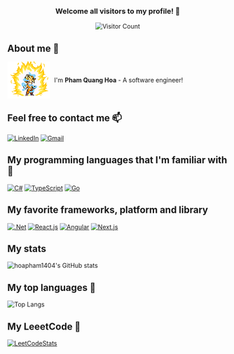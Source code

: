 <div align="center">

### Welcome all visitors to my profile! 🎉

![Visitor Count](https://profile-counter.glitch.me/hoapham1404/count.svg)

</div>

## About me 👋
<div align="left" style="display: flex; align-items: center;">
  <img src="goku.gif" alt="goku" style="margin-right: 10px;">
  <p>I'm <strong>Pham Quang Hoa</strong> - A software engineer!</p>
</div>

## Feel free to contact me 📫

[![LinkedIn](https://img.shields.io/badge/linkedin-%230077B5.svg?style=for-the-badge&logo=linkedin&logoColor=white)](https://www.linkedin.com/in/phamquanghoa/)
[![Gmail](https://img.shields.io/badge/Gmail-D14836?style=for-the-badge&logo=gmail&logoColor=white)](mailto:phamquanghoa1404@gmail.com)

## My programming languages that I'm familiar with 🚀

[![C#](https://img.shields.io/badge/c%23-%23239120.svg?style=for-the-badge&logo=csharp&logoColor=white)](https://docs.microsoft.com/en-us/dotnet/csharp/)
[![TypeScript](https://img.shields.io/badge/typescript-%23007ACC.svg?style=for-the-badge&logo=typescript&logoColor=white)](https://www.typescriptlang.org/)
[![Go](https://img.shields.io/badge/go-%2300ADD8.svg?style=for-the-badge&logo=go&logoColor=white)](https://golang.org/)

## My favorite frameworks, platform and library

[![.Net](https://img.shields.io/badge/.NET-5C2D91?style=for-the-badge&logo=.net&logoColor=white)](https://dotnet.microsoft.com/)
[![React.js](https://img.shields.io/badge/react-%2320232a.svg?style=for-the-badge&logo=react&logoColor=%2361DAFB)](https://reactjs.org/)
[![Angular](https://img.shields.io/badge/angular-%23DD0031.svg?style=for-the-badge&logo=angular&logoColor=white)](https://angular.io/)
[![Next.js](https://img.shields.io/badge/Next-black?style=for-the-badge&logo=next.js&logoColor=white)](https://nextjs.org/)

## My stats

![hoapham1404's GitHub stats](https://github-readme-stats.vercel.app/api?username=hoapham1404&show_icons=true&theme=radical)

## My top languages 🌟

![Top Langs](https://github-readme-stats.vercel.app/api/top-langs/?username=hoapham1404&layout=compact&theme=radical)

## My LeeetCode 🚀

[![LeetCodeStats](https://leetcard.jacoblin.cool/20520995?theme=transparent&ext=heatmap)](https://leetcode.com/20520995/)

